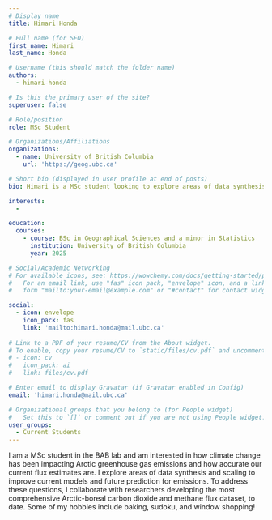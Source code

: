```yaml
---
# Display name
title: Himari Honda

# Full name (for SEO)
first_name: Himari 
last_name: Honda

# Username (this should match the folder name)
authors:
  - himari-honda

# Is this the primary user of the site?
superuser: false

# Role/position
role: MSc Student 

# Organizations/Affiliations
organizations:
  - name: University of British Columbia
    url: 'https://geog.ubc.ca'

# Short bio (displayed in user profile at end of posts)
bio: Himari is a MSc student looking to explore areas of data synthesis and scaling to improve current models and future prediction for emissions.

interests:
  - 

education:
  courses:
    - course: BSc in Geographical Sciences and a minor in Statistics
      institution: University of British Columbia
      year: 2025

# Social/Academic Networking
# For available icons, see: https://wowchemy.com/docs/getting-started/page-builder/#icons
#   For an email link, use "fas" icon pack, "envelope" icon, and a link in the
#   form "mailto:your-email@example.com" or "#contact" for contact widget.

social:
  - icon: envelope
    icon_pack: fas
    link: 'mailto:himari.honda@mail.ubc.ca'
  
# Link to a PDF of your resume/CV from the About widget.
# To enable, copy your resume/CV to `static/files/cv.pdf` and uncomment the lines below.
# - icon: cv
#   icon_pack: ai
#   link: files/cv.pdf

# Enter email to display Gravatar (if Gravatar enabled in Config)
email: 'himari.honda@mail.ubc.ca'

# Organizational groups that you belong to (for People widget)
#   Set this to `[]` or comment out if you are not using People widget.
user_groups:
  - Current Students
---
```

I am a MSc student in the BAB lab and am interested in how climate change has been impacting Arctic greenhouse gas emissions and how accurate our current flux estimates are. I explore areas of data synthesis and scaling to improve current models and future prediction for emissions. To address these questions, I collaborate with researchers developing the most comprehensive Arctic-boreal carbon dioxide and methane flux dataset, to date. Some of my hobbies include baking, sudoku, and window shopping!
